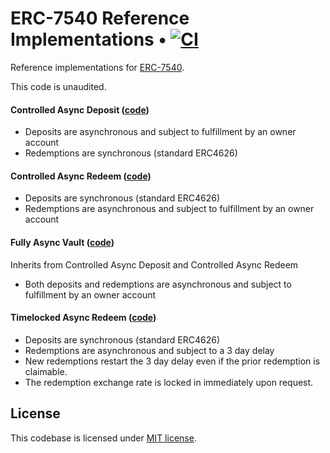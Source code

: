 # ERC-7540 Reference Implementations • [![CI](https://github.com/ERC4626-Alliance/ERC-7540-Reference/actions/workflows/tests.yml/badge.svg)](https://github.com/ERC4626-Alliance/ERC-7540-Reference/actions/workflows/tests.yml)

Reference implementations for [ERC-7540](https://eips.ethereum.org/EIPS/eip-7540).

This code is unaudited.

#### Controlled Async Deposit ([code](https://github.com/ERC4626-Alliance/ERC-7540-Reference/blob/main/src/ControlledAsyncDeposit.sol))
- Deposits are asynchronous and subject to fulfillment by an owner account
- Redemptions are synchronous (standard ERC4626)
  
#### Controlled Async Redeem ([code](https://github.com/ERC4626-Alliance/ERC-7540-Reference/blob/main/src/ControlledAsyncRedeem.sol))
- Deposits are synchronous (standard ERC4626)
- Redemptions are asynchronous and subject to fulfillment by an owner account
  
#### Fully Async Vault ([code](https://github.com/ERC4626-Alliance/ERC-7540-Reference/blob/main/src/FullyAsyncVault.sol))
Inherits from Controlled Async Deposit and Controlled Async Redeem

- Both deposits and redemptions are asynchronous and subject to fulfillment by an owner account
  
#### Timelocked Async Redeem ([code](https://github.com/ERC4626-Alliance/ERC-7540-Reference/blob/main/src/TimelockedAsyncRedeem.sol))
- Deposits are synchronous (standard ERC4626)
- Redemptions are asynchronous and subject to a 3 day delay
- New redemptions restart the 3 day delay even if the prior redemption is claimable.
- The redemption exchange rate is locked in immediately upon request.

## License
This codebase is licensed under [MIT license](https://github.com/ERC4626-Alliance/ERC-7540-Reference/blob/main/LICENSE).
